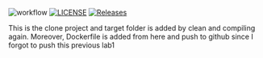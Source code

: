 ![workflow](https://github.com/ThinYuShwe/sem/actions/workflows/main.yml/badge.svg)
[![LICENSE](https://img.shields.io/github/license/ThinYuShwe/sem.svg?style=flat-square)](https://github.com/ThinYuShwe/sem/blob/master/LICENSE)
[![Releases](https://img.shields.io/github/release/ThinYuShwe/sem/all.svg?style=flat-square)](https://github.com/ThinYuShwe/sem/releases)

This is the clone project and target folder is added by clean and compiling again. 
Moreover, Dockerfile is added from here and push to github
since I forgot to push this previous lab1

